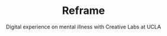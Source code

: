 ---
title: 'Reframe'
subtitle: 'Digital experience on mental illness with Creative Labs at UCLA'
img: './reframe.png'
role: 'Developer'
stack: React, JavaScript, Redux
---